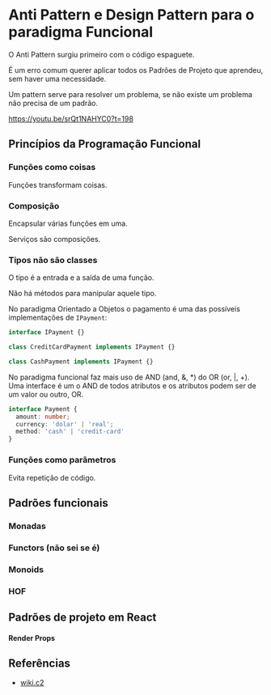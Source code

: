 # Anti Pattern e Design Pattern para o paradigma Funcional

O Anti Pattern surgiu primeiro com o código espaguete.

É um erro comum querer aplicar todos os Padrões de Projeto que aprendeu, sem haver uma necessidade.

Um pattern serve para resolver um problema, se não existe um problema não precisa de um padrão.

https://youtu.be/srQt1NAHYC0?t=198

## Princípios da Programação Funcional

### Funções como coisas

Funções transformam coisas.

### Composição

Encapsular várias funções em uma.

Serviços são composições.

### Tipos não são classes

O tipo é a entrada e a saída de uma função.

Não há métodos para manipular aquele tipo.

No paradigma Orientado a Objetos o pagamento é uma das possíveis implementações de `IPayment`:

```ts
interface IPayment {}

class CreditCardPayment implements IPayment {}

class CashPayment implements IPayment {}
```

No paradigma funcional faz mais uso de AND (and, &, \*) do OR (or, |, +). Uma interface é um o AND de todos atributos e os atributos podem ser de um valor ou outro, OR.

```ts
interface Payment {
  amount: number;
  currency: 'dolar' | 'real';
  method: 'cash' | 'credit-card'
}
```

### Funções como parâmetros

Evita repetição de código.

## Padrões funcionais

### Monadas

### Functors (não sei se é)

### Monoids

### HOF

## Padrões de projeto em React

#### Render Props

## Referências

- [wiki.c2](http://wiki.c2.com/?AntiPattern)
